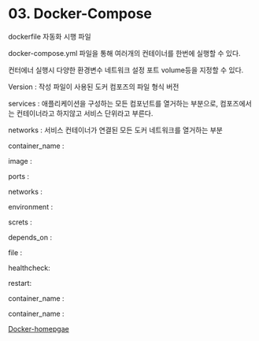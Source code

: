 # 03. Docker-Compose

<show-structure for="procedure" />

<procedure title="Overview">
<p>dockerfile 자동화 시행 파일</p>
<p>docker-compose.yml 파일을 통해 여러개의 컨테이너를 한번에 실행할 수 있다.</p>
<p>컨터에너 실행시 다양한 환경변수 네트워크 설정 포트 volume등을 지정할 수 있다.</p>
</procedure>

<procedure title="Base">
<p>Version : 작성 파일이 사용된 도커 컴포즈의 파일 형식 버전</p>
<p>services : 애플리케이션을 구성하는 모든 컴포넌트를 열거하는 부분으로, 컴포즈에서는 컨테이너라고 하지않고 서비스 단위라고 부른다.</p>
<p>networks : 서비스 컨테이너가 연결된 모든 도커 네트워크를 열거하는 부분</p>
<code-block src="devops/docker/docker-compose.yml" include-lines="1-12"></code-block>

</procedure>


<procedure title="Services">
<p>container_name : </p>
<p>image : </p>
<p>ports : </p>
<p>networks : </p>
<p>environment : </p>
<p>screts : </p>
<p>depends_on : </p>
<p>file : </p>
<p>healthcheck: </p>
<p>restart: </p>
<code-block src="devops/docker/docker-compose.yml" include-lines="1-12"></code-block>
</procedure>


<procedure title="Networks">
<p>container_name : </p>
<code-block src="devops/docker/docker-compose.yml" include-lines="1-12"></code-block>
</procedure>

<procedure title="Volumes">
<p>container_name : </p>
<code-block src="devops/docker/docker-compose.yml" include-lines="1-12"></code-block>
</procedure>


<seealso>
<category ref="ref">
<a href="https://docs.docker.com/compose/compose-file/05-services/">Docker-homepgae</a>
</category>
</seealso>